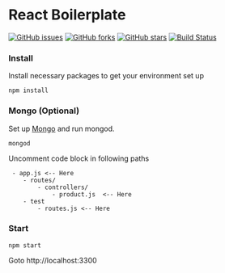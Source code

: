 # React Boilerplate
[![GitHub issues](https://img.shields.io/github/issues/vemuez/react-boilerplate.svg)](https://github.com/vemuez/react-boilerplate/issues)
[![GitHub forks](https://img.shields.io/github/forks/vemuez/react-boilerplate.svg)](https://github.com/vemuez/react-boilerplate/network)
[![GitHub stars](https://img.shields.io/github/stars/vemuez/react-boilerplate.svg)](https://github.com/vemuez/react-boilerplate/stargazers)
[![Build Status](https://travis-ci.org/vemuez/react-boilerplate.svg?branch=feature/mongoose)](https://travis-ci.org/vemuez/react-boilerplate)


### Install
Install necessary packages to get your environment set up
```
npm install
```

### Mongo (Optional)
Set up [Mongo](https://docs.mongodb.com/manual/installation/) and run mongod.
```
mongod
```
Uncomment code block in following paths
```
 - app.js <-- Here
    - routes/
        - controllers/
            - product.js  <-- Here
    - test
        - routes.js <-- Here
```
### Start
```
npm start
```
Goto http://localhost:3300
